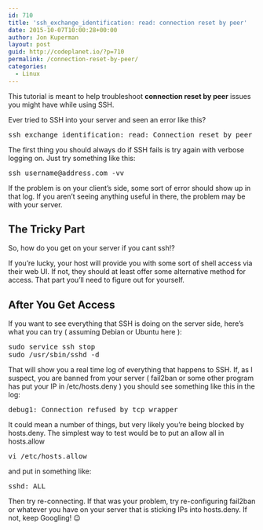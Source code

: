 ```yaml
---
id: 710
title: 'ssh_exchange_identification: read: connection reset by peer'
date: 2015-10-07T10:00:28+00:00
author: Jon Kuperman
layout: post
guid: http://codeplanet.io/?p=710
permalink: /connection-reset-by-peer/
categories:
  - Linux
---
```

This tutorial is meant to help troubleshoot **connection reset by peer** issues you might have while using SSH.

Ever tried to SSH into your server and seen an error like this?

<pre class="lang:default decode:true">ssh_exchange_identification: read: Connection reset by peer</pre>

The first thing you should always do if SSH fails is try again with verbose logging on. Just try something like this:

<pre class="lang:default decode:true">ssh username@address.com -vv</pre>

If the problem is on your client&#8217;s side, some sort of error should show up in that log. If you aren&#8217;t seeing anything useful in there, the problem may be with your server.

## The Tricky Part

So, how do you get on your server if you cant ssh!?

If you&#8217;re lucky, your host will provide you with some sort of shell access via their web UI. If not, they should at least offer some alternative method for access. That part you&#8217;ll need to figure out for yourself.

## After You Get Access

If you want to see everything that SSH is doing on the server side, here&#8217;s what you can try ( assuming Debian or Ubuntu here ):

<pre class="lang:default decode:true">sudo service ssh stop
sudo /usr/sbin/sshd -d</pre>

That will show you a real time log of everything that happens to SSH. If, as I suspect, you are banned from your server ( fail2ban or some other program has put your IP in /etc/hosts.deny ) you should see something like this in the log:

<pre class="lang:default decode:true">debug1: Connection refused by tcp wrapper</pre>

It could mean a number of things, but very likely you&#8217;re being blocked by hosts.deny. The simplest way to test would be to put an allow all in hosts.allow

<pre class="lang:default decode:true">vi /etc/hosts.allow</pre>

and put in something like:

<pre class="lang:default decode:true ">sshd: ALL</pre>

Then try re-connecting. If that was your problem, try re-configuring fail2ban or whatever you have on your server that is sticking IPs into hosts.deny. If not, keep Googling! 😉